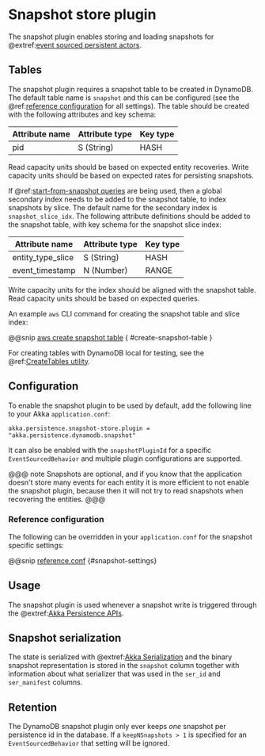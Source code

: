 # Snapshot store plugin

The snapshot plugin enables storing and loading snapshots for
@extref:[event sourced persistent actors](akka:typed/persistence.html).

## Tables

The snapshot plugin requires a snapshot table to be created in DynamoDB. The default table name is `snapshot` and this
can be configured (see the @ref:[reference configuration](#reference-configuration) for all settings). The table should
be created with the following attributes and key schema:

| Attribute name | Attribute type | Key type |
| -------------- | -------------- | -------- |
| pid            | S (String)     | HASH     |

Read capacity units should be based on expected entity recoveries. Write capacity units should be based on expected
rates for persisting snapshots.

If @ref:[start-from-snapshot queries](query.md#eventsbyslicesstartingfromsnapshots) are being used, then a global
secondary index needs to be added to the snapshot table, to index snapshots by slice. The default name for the
secondary index is `snapshot_slice_idx`. The following attribute definitions should be added to the snapshot table,
with key schema for the snapshot slice index:

| Attribute name    | Attribute type | Key type |
| ----------------- | -------------- | -------- |
| entity_type_slice | S (String)     | HASH     |
| event_timestamp   | N (Number)     | RANGE    |

Write capacity units for the index should be aligned with the snapshot table. Read capacity units should be based on
expected queries.

An example `aws` CLI command for creating the snapshot table and slice index:

@@snip [aws create snapshot table](/scripts/create-tables.sh) { #create-snapshot-table }

For creating tables with DynamoDB local for testing, see the
@ref:[CreateTables utility](getting-started.md#creating-tables-locally).

## Configuration

To enable the snapshot plugin to be used by default, add the following line to your Akka `application.conf`:

```
akka.persistence.snapshot-store.plugin = "akka.persistence.dynamodb.snapshot"
```

It can also be enabled with the `snapshotPluginId` for a specific `EventSourcedBehavior` and multiple plugin
configurations are supported.

@@@ note
Snapshots are optional, and if you know that the application doesn't store many events for each entity it is more
efficient to not enable the snapshot plugin, because then it will not try to read snapshots when recovering the entities.
@@@

### Reference configuration

The following can be overridden in your `application.conf` for the snapshot specific settings:

@@snip [reference.conf](/core/src/main/resources/reference.conf) {#snapshot-settings}

## Usage

The snapshot plugin is used whenever a snapshot write is triggered through the
@extref:[Akka Persistence APIs](akka:typed/persistence-snapshot.html).

## Snapshot serialization

The state is serialized with @extref:[Akka Serialization](akka:serialization.html) and the binary snapshot representation
is stored in the `snapshot` column together with information about what serializer that was used in the
`ser_id` and `ser_manifest` columns.

## Retention

The DynamoDB snapshot plugin only ever keeps *one* snapshot per persistence id in the database. If a `keepNSnapshots > 1`
is specified for an `EventSourcedBehavior` that setting will be ignored.
